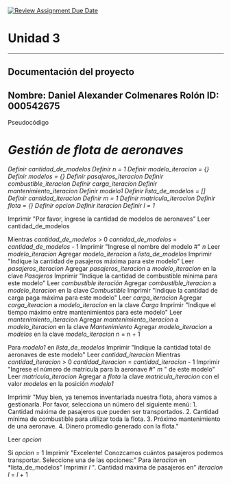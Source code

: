 [![Review Assignment Due Date](https://classroom.github.com/assets/deadline-readme-button-22041afd0340ce965d47ae6ef1cefeee28c7c493a6346c4f15d667ab976d596c.svg)](https://classroom.github.com/a/PehQeuqy)
# Unidad 3
---
## Documentación del proyecto
Nombre: Daniel Alexander Colmenares Rolón
ID: 000542675
---
Pseudocódigo

# *Gestión de flota de aeronaves*

*Definir cantidad_de_modelos*
*Definir n = 1*
*Definir modelo_iteracion = {}*
*Definir modelos = {}*
*Definir pasajeros_iteracion*
*Definir combustible_iteracion*
*Definir carga_iteracion*
*Definir mantenimiento_iteracion*
*Definir modelo1*
*Definir lista_de_modelos = []*
*Definir cantidad_iteracion*
*Definir m = 1*
*Definir matricula_iteracion*
*Definir flota = {}*
*Definir opcion*
*Definir iteracion*
*Definir l = 1*

Imprimir "Por favor, ingrese la cantidad de modelos de aeronaves"
Leer cantidad_de_modelos

Mientras *cantidad_de_modelos* > 0
    *cantidad_de_modelos* = *cantidad_de_modelos* - 1
    Imprimir "Ingrese el nombre del modelo #" *n*
    Leer *modelo_iteracion*
    Agregar *modelo_iteracion* a *lista_de_modelos*
    Imprimir "Indique la cantidad de pasajeros máxima para este modelo"
    Leer *pasajeros_iteracion*
    Agregar *pasajeros_iteracion* a *modelo_iteracion* en la clave *Pasajeros*
    Imprimir "Indique la cantidad de combustible mínima para este modelo"
    Leer *combustible iteración*
    Agregar *combustible_iteracion* a *modelo_iteracion* en la clave *Combustible*
    Imprimir "Indique la cantidad de carga paga máxima para este modelo"
    Leer *carga_iteracion*
    Agregar *carga_iteracion* a *modelo_iteracion* en la clave *Carga*
    Imprimir "Indique el tiempo máximo entre mantenimientos para este modelo"
    Leer *mantenimiento_iteracion*
    Agregar *mantenimiento_iteracion* a *modelo_iteracion* en la clave *Mantenimiento*
    Agregar *modelo_iteracion* a *modelos* en la clave *modelo_iteracion*
    n = n + 1

Para *modelo1* en *lista_de_modelos*
    Imprimir "Indique la cantidad total de aeronaves de este modelo"
    Leer *cantidad_iteracion*
    Mientras *cantidad_iteracion* > 0
        *cantidad_iteracion* = *cantidad_iteracion* - 1
        Imprimir "Ingrese el número de matrícula para la aeronave #" *m* " de este modelo"
        Leer *matricula_iteracion*
        Agregar a *flota* la clave *matricula_iteracion* con el valor *modelos* en la posición *modelo1*

Imprimir "Muy bien, ya tenemos inventariada nuestra flota, ahora vamos a gestionarla. Por favor, selecciona un número del siguiente menú: 1. Cantidad máxima de pasajeros que pueden ser transportados. 2. Cantidad mínima de combustible para utilizar toda la flota. 3. Próximo mantenimiento de una aeronave. 4. Dinero promedio generado con la flota."

Leer *opcion*

Si *opcion* = 1
    Imprimir "Excelente! Conozcamos cuántos pasajeros podemos transportar. Seleccione una de las opciones:"
    Para *iteracion* en *lista_de_modelos"
        Imprimir *l* ". Cantidad máxima de pasajeros en" *iteracion*
        *l* = *l* + 1
    
